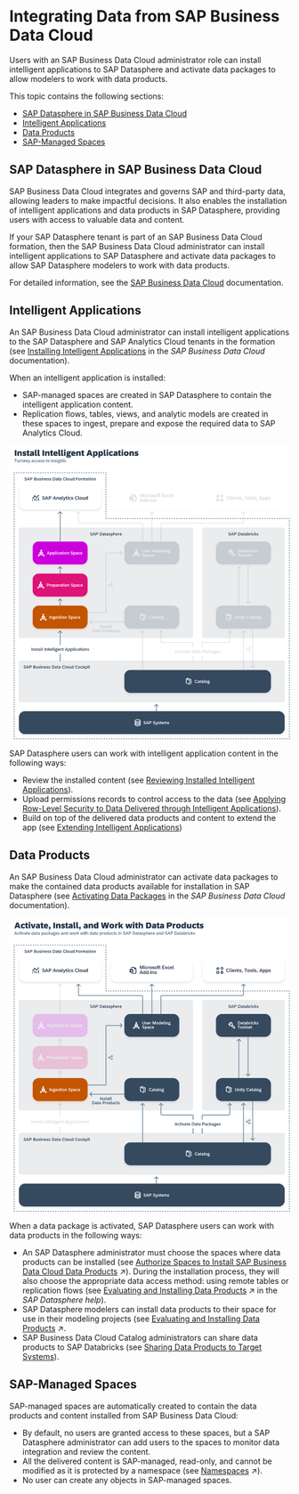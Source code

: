<!-- loio8f9c3725cfe84e08b3e951e7af06ce57 -->

# Integrating Data from SAP Business Data Cloud

Users with an SAP Business Data Cloud administrator role can install intelligent applications to SAP Datasphere and activate data packages to allow modelers to work with data products.

This topic contains the following sections:

-   [SAP Datasphere in SAP Business Data Cloud](integrating-data-from-sap-business-data-cloud-8f9c372.md#loio8f9c3725cfe84e08b3e951e7af06ce57__section_dsp_in_bdc)
-   [Intelligent Applications](integrating-data-from-sap-business-data-cloud-8f9c372.md#loio8f9c3725cfe84e08b3e951e7af06ce57__section_insight_apps)
-   [Data Products](integrating-data-from-sap-business-data-cloud-8f9c372.md#loio8f9c3725cfe84e08b3e951e7af06ce57__section_data_products)
-   [SAP-Managed Spaces](integrating-data-from-sap-business-data-cloud-8f9c372.md#loio8f9c3725cfe84e08b3e951e7af06ce57__section_sap_managed_spaces)



<a name="loio8f9c3725cfe84e08b3e951e7af06ce57__section_dsp_in_bdc"/>

## SAP Datasphere in SAP Business Data Cloud

SAP Business Data Cloud integrates and governs SAP and third-party data, allowing leaders to make impactful decisions. It also enables the installation of intelligent applications and data products in SAP Datasphere, providing users with access to valuable data and content.

If your SAP Datasphere tenant is part of an SAP Business Data Cloud formation, then the SAP Business Data Cloud administrator can install intelligent applications to SAP Datasphere and activate data packages to allow SAP Datasphere modelers to work with data products.

For detailed information, see the [SAP Business Data Cloud](https://help.sap.com/docs/SAP_BUSINESS_DATA_CLOUD) documentation.



<a name="loio8f9c3725cfe84e08b3e951e7af06ce57__section_insight_apps"/>

## Intelligent Applications

An SAP Business Data Cloud administrator can install intelligent applications to the SAP Datasphere and SAP Analytics Cloud tenants in the formation \(see [Installing Intelligent Applications](https://help.sap.com/docs/SAP_BUSINESS_DATA_CLOUD/f7acf8c9dad54e99b5ce5ebc633ed8e1/35b64d44efd54502a935f67ba66ffd4e.html) in the *SAP Business Data Cloud* documentation\).

When an intelligent application is installed:

-   SAP-managed spaces are created in SAP Datasphere to contain the intelligent application content.
-   Replication flows, tables, views, and analytic models are created in these spaces to ingest, prepare and expose the required data to SAP Analytics Cloud.

![](images/Install_Intelligent_Applications_9d8148a.png)

SAP Datasphere users can work with intelligent application content in the following ways:

-   Review the installed content \(see [Reviewing Installed Intelligent Applications](reviewing-installed-intelligent-applications-6446487.md)\).
-   Upload permissions records to control access to the data \(see [Applying Row-Level Security to Data Delivered through Intelligent Applications](applying-row-level-security-to-data-delivered-through-intelligent-applications-c83225f.md)\).
-   Build on top of the delivered data products and content to extend the app \(see [Extending Intelligent Applications](extending-intelligent-applications-3c15868.md)\)



<a name="loio8f9c3725cfe84e08b3e951e7af06ce57__section_data_products"/>

## Data Products

An SAP Business Data Cloud administrator can activate data packages to make the contained data products available for installation in SAP Datasphere \(see [Activating Data Packages](https://help.sap.com/docs/SAP_BUSINESS_DATA_CLOUD/f7acf8c9dad54e99b5ce5ebc633ed8e1/fcf9975b49ea4adeb837e4be16116175.html) in the *SAP Business Data Cloud* documentation\).

![](images/Activate_Install_and_Work_with_Data_Product_6c65420.png)

When a data package is activated, SAP Datasphere users can work with data products in the following ways:

-   An SAP Datasphere administrator must choose the spaces where data products can be installed \(see [Authorize Spaces to Install SAP Business Data Cloud Data Products](https://help.sap.com/viewer/935116dd7c324355803d4b85809cec97/DEV_CURRENT/en-US/67ec785b5de842488781f20c4ab52a9f.html "An SAP Datasphere administrator must choose the spaces to which SAP Business Data Cloud data products from an activated data package can be installed.") :arrow_upper_right:\). During the installation process, they will also choose the appropriate data access method: using remote tables or replication flows \(see [Evaluating and Installing Data Products](https://help.sap.com/viewer/24f836070a704022a40c15442163e5cf/DEV_CURRENT/en-US/ea7cb802cbea47b39a441888873c3a49.html "Use the catalog Data Product collection to view data products for use in your modeling and other projects. You can see detailed metadata for each data product and if you have the appropriate permissions, install it to an SAP Datasphere space.") :arrow_upper_right: in the *SAP Datasphere help*\).
-   SAP Datasphere modelers can install data products to their space for use in their modeling projects \(see [Evaluating and Installing Data Products](https://help.sap.com/viewer/24f836070a704022a40c15442163e5cf/DEV_CURRENT/en-US/ea7cb802cbea47b39a441888873c3a49.html "Use the catalog Data Product collection to view data products for use in your modeling and other projects. You can see detailed metadata for each data product and if you have the appropriate permissions, install it to an SAP Datasphere space.") :arrow_upper_right:.
-   SAP Business Data Cloud Catalog administrators can share data products to SAP Databricks \(see [Sharing Data Products to Target Systems](https://help.sap.com/docs/business-data-cloud/governing-and-publishing-data-in-catalog/sharing-data-products-to-sap-databricks)\).



<a name="loio8f9c3725cfe84e08b3e951e7af06ce57__section_sap_managed_spaces"/>

## SAP-Managed Spaces

SAP-managed spaces are automatically created to contain the data products and content installed from SAP Business Data Cloud:

-   By default, no users are granted access to these spaces, but a SAP Datasphere administrator can add users to the spaces to monitor data integration and review the content.
-   All the delivered content is SAP-managed, read-only, and cannot be modified as it is protected by a namespace \(see [Namespaces](https://help.sap.com/viewer/24f836070a704022a40c15442163e5cf/DEV_CURRENT/en-US/7094f24d272c4ae4893b726095ab969e.html "Content managed by SAP and partners and delivered through SAP Business Data Cloud is protected by namespaces. Any object whose technical name is preceded by a namespace and a dot (for example, sap.s4h.Entity) cannot be edited.") :arrow_upper_right:\).
-   No user can create any objects in SAP-managed spaces.

